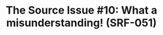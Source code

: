 ---
inv_num: 2013-141
add_credit:
url: 2013-141-the-source-issue-10-what-a-misunderstanding
title: 'The Source  Issue #10: What a misunderstanding! (SRF-051)'
year: '2018'
display_year: '2018'
medium: Zine
dims: 11 x 8.5 in
pitch:
ps:
live_url:
youtube:
related_code: https://github.com/coryarcangel/What-a-Misunderstanding
subheading:
download: the-source-wam-2013-141-digital-master-ih-2018.pdf
commission:
related: "[55] [2009-046-what-a-misunderstanding-art] 2009-046 What a Misunderstanding!"
layout: things-i-made
---